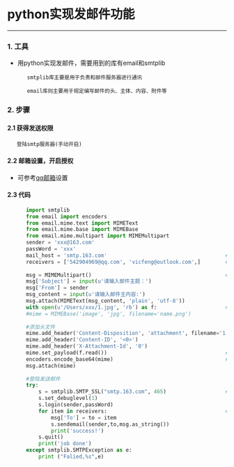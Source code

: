 # python实现发邮件功能
___

### 1. 工具

* 用python实现发邮件，需要用到的库有email和smtplib

         smtplib库主要是用于负责和邮件服务器进行通讯
         
         email库则主要用于规定编写邮件的头、主体、内容、附件等

### 2. 步骤

#### 2.1 获得发送权限
    
       登陆smtp服务器(手动开启)
 
#### 2.2 邮箱设置，开启授权
   
   * 可参考[qq邮箱](https://jingyan.baidu.com/article/fedf0737af2b4035ac8977ea.html)设置

#### 2.3 代码

```python 
      import smtplib
      from email import encoders
      from email.mime.text import MIMEText
      from email.mime.base import MIMEBase
      from email.mime.multipart import MIMEMultipart
      sender = 'xxx@163.com'
      passWord = 'xxx'
      mail_host = 'smtp.163.com'                                      #服务器地址
      receivers = ['542904969@qq.com', 'vicfeng@outlook.com',]        #邮件接收人，可添加任意多个
      
      msg = MIMEMultipart()                                           #设置email信息
      msg['Subject'] = input(u'请输入邮件主题：')
      msg['From'] = sender
      msg_content = input(u'请输入邮件主内容:')                          #邮件正文是MIMEText
      msg.attach(MIMEText(msg_content, 'plain', 'utf-8'))
      with open(u'/Users/xxx/1.jpg', 'rb') as f:                      #可读取本地图片
      #mime = MIMEBase('image', 'jpg', filename='name.png')            jpg/png可以切换，图片名称注意对应
      
      #添加头文件
      mime.add_header('Content-Disposition', 'attachment', filename='1.jpg')     #图片名称注意对应
      mime.add_header('Content-ID', '<0>')
      mime.add_header('X-Attachment-Id', '0')
      mime.set_payload(f.read())                                      #读取附件内容
      encoders.encode_base64(mime)                                    #用Base64编码
      msg.attach(mime)
      
      #登陆发送邮件
      try:
          s = smtplib.SMTP_SSL("smtp.163.com", 465)                   #163邮箱的端口号为465或994
          s.set_debuglevel(1)
          s.login(sender,passWord)
          for item in receivers:                                      #给列表中的人逐个发送邮件
              msg['To'] = to = item
              s.sendemail(sender,to,msg.as_string())
              print('success!')
          s.quit()
          print('job done')
      except smtplib.SMTPException as e:
          print ("Falied,%s",e)
```
      
